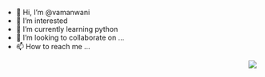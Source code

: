 - 👋 Hi, I’m @vamanwani
- 👀 I’m interested 
- 🌱 I’m currently learning python 
- 💞️ I’m looking to collaborate on ...
- 📫 How to reach me ...

<!---
vamanwani/vamanwani is a ✨ special ✨ repository because its `README.md` (this file) appears on your GitHub profile.
You can click the Preview link to take a look at your changes.
--->

<a href="https://github.com/vamanwani/github-readme-stats"><img align="right" src="https://github-readme-stats.vercel.app/api/top-langs/?username=vamanwani&layout=compact&theme=dark&hide_border=true" /></a>

